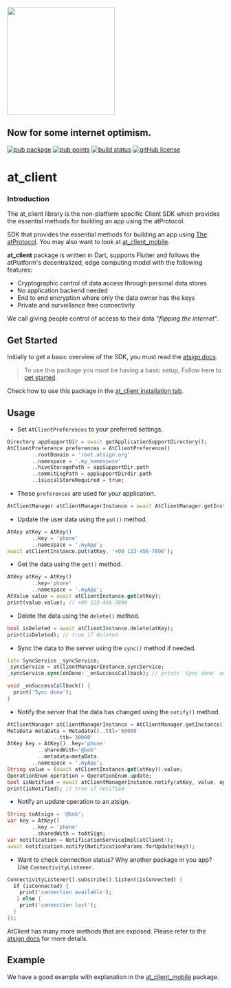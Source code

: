 <img width=250px src="https://atsign.dev/assets/img/atPlatform_logo_gray.svg?sanitize=true">

## Now for some internet optimism.

[![pub package](https://img.shields.io/pub/v/at_client)](https://pub.dev/packages/at_client) [![pub points](https://img.shields.io/badge/dynamic/json?url=https://pub.dev/api/packages/at_client/score&label=pub%20score&query=grantedPoints)](https://pub.dev/packages/at_client/score) [![build status](https://github.com/atsign-foundation/at_client_sdk/actions/workflows/at_client_sdk.yaml/badge.svg?branch=trunk)](https://github.com/atsign-foundation/at_client_sdk/actions/workflows/at_client_sdk.yaml) [![gitHub license](https://img.shields.io/badge/license-BSD3-blue.svg)](./LICENSE)

# at_client

### Introduction

The at_client library is the non-platform specific Client SDK which provides the essential methods for building an app using the atProtocol.

SDK that provides the essential methods for building an app using [The atProtocol](https://atsign.com). You may also want to look at [at_client_mobile](https://pub.dev/packages/at_client_mobile).

**at_client** package is written in Dart, supports Flutter and follows the
atPlatform's decentralized, edge computing model with the following features: 
- Cryptographic control of data access through personal data stores
- No application backend needed
- End to end encryption where only the data owner has the keys
- Private and surveillance free connectivity

We call giving people control of access to their data "*flipping the internet*".

## Get Started

Initially to get a basic overview of the SDK, you must read the [atsign docs](https://atsign.dev/docs/overview/).

> To use this package you must be having a basic setup, Follow here to [get started](https://atsign.dev/docs/get-started/setup-your-env/).

Check how to use this package in the [at_client installation tab](https://pub.dev/packages/at_client/install).

## Usage

- Set `AtClientPreferences` to your preferred settings.

```dart
Directory appSupportDir = await getApplicationSupportDirectory();
AtClientPreference preferences = AtClientPreference()
        ..rootDomain = 'root.atsign.org'
        ..namespace = '.my_namespace'
        ..hiveStoragePath = appSupportDir.path
        ..commitLogPath = appSupportDirdir.path
        ..isLocalStoreRequired = true;
```

- These `preferences` are used for your application.

```dart
AtClientManager atClientManagerInstance = await AtClientManager.getInstance().setCurrentAtSign(atSign, AtEnv.appNamespace, preferences);
```

- Update the user data using the `put()` method.

```dart
AtKey atKey = AtKey()
        ..key = 'phone'
        ..namespace = '.myApp';
await atClientInstance.put(atKey, '+00 123-456-7890');
```

- Get the data using the `get()` method.

```dart
AtKey atKey = AtKey()
        ..key='phone'
        ..namespace = '.myApp';
AtValue value = await atClientInstance.get(atKey);
print(value.value); // +00 123-456-7890
```

- Delete the data using the `delete()` method.

```dart
bool isDeleted = await atClientInstance.delete(atKey);
print(isDeleted); // true if deleted
```

- Sync the data to the server using the `sync()` method if needed.

```dart
late SyncService _syncService;
_syncService = atClientManagerInstance.syncService;
_syncService.sync(onDone: _onSuccessCallback); // prints 'Sync done' on done.

void _onSuccessCallback() {
  print('Sync done');
}
```

- Notify the server that the data has changed using the `notify()` method.

```dart
AtClientManager atClientManagerInstance = AtClientManager.getInstance();
MetaData metaData = Metadata()..ttl='60000'
               ..ttb='30000'
AtKey key = AtKey()..key='phone'
          ..sharedWith='@bob'
          ..metadata=metaData
        ..namespace = '.myApp';
String value = (await atClientInstance.get(atKey)).value;
OperationEnum operation = OperationEnum.update;
bool isNotified = await atClientManagerInstance.notify(atKey, value, operation);
print(isNotified); // true if notified
```

- Notify an update operation to an atsign.

```dart
String toAtsign = '@bob';
var key = AtKey()
        ..key = 'phone'
        ..sharedWith = toAtSign;
var notification = NotificationServiceImpl(atClient!);
await notification.notify(NotificationParams.forUpdate(key));
```

- Want to check connection status? Why another package in you app? Use `ConnectivityListener`.

```dart
ConnectivityListener().subscribe().listen((isConnected) {
  if (isConnected) {
    print('connection available');
   } else {
    print('connection lost');
  }
});
```

AtClient has many more methods that are exposed. Please refer to the [atsign docs](https://atsign.dev/docs/overview/) for more details.


## Example

We have a good example with explanation in the [at_client_mobile](https://pub.dev/packages/at_client_mobile/example) package.
